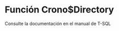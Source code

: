 ﻿---
FunctionName: "Crono$Directory"
FunctionType: "Crono"
Autogenerated: true
---

# Función  Crono$Directory

Consulte la documentación en el manual de T-SQL
